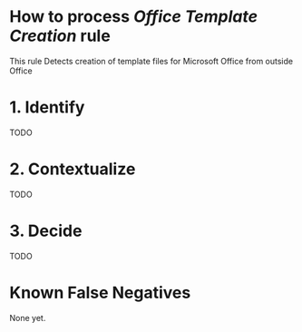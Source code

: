 # How to process *Office Template Creation* rule
This rule Detects creation of template files for Microsoft Office from outside Office

# 1. Identify
TODO

# 2. Contextualize
TODO

# 3. Decide
TODO

# Known False Negatives
None yet.
